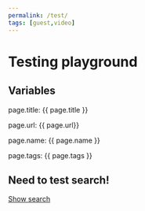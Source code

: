 ```yaml
---
permalink: /test/
tags: [guest,video]
---
```


# Testing playground

## Variables

page.title: {{ page.title }}

page.url: {{ page.url}}

page.name: {{ page.name }}

page.tags: {{ page.tags }}

## Need to test search!

<a href="javascript:document.querySelector('#searchfield').style.display = 'block';">Show search</a>

<div id="searchfield" class="begend" style="padding: 15px 0px;display: none;">
	<div class="begender center">
		{% include search.html %}
	</div>
</div>


